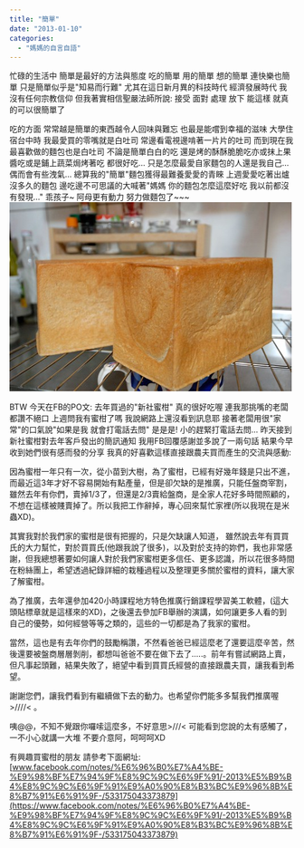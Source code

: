 ```yaml
---
title: "簡單"
date: "2013-01-10"
categories: 
  - "媽媽的自言自語"
---
```


忙碌的生活中 簡單是最好的方法與態度 吃的簡單 用的簡單 想的簡單 連快樂也簡單 只是簡單似乎是"知易而行難" 尤其在這日新月異的科技時代 經濟發展時代 我沒有任何宗教信仰 但我著實相信聖嚴法師所說: 接受 面對 處理 放下 能這樣 就真的可以很簡單了

吃的方面 常常越是簡單的東西越令人回味與難忘 也最是能嚐到幸福的滋味 大學住宿台中時 我最愛買的零嘴就是白吐司 常邊看電視邊啃著一片片的吐司 而到現在我最喜歡做的麵包也是白吐司 不論是簡單白白的吃 還是烤的酥酥脆脆吃亦或抹上果醬吃或是鋪上蔬菜焗烤著吃 都很好吃... 只是怎麼最愛自家麵包的人還是我自己...  偶而會有些洩氣... 總算我的"簡單"麵包獲得最難養愛愛的青睞 上週愛愛吃著出爐沒多久的麵包 邊吃邊不可思議的大喊著"媽媽 你的麵包怎麼這麼好吃 我以前都沒有發現..." 乖孩子~ 阿母更有動力 努力做麵包了~~~ ![](images/8184088595_16941b5e04.jpg) 

BTW 今天在FB的PO文: 去年買過的"新社蜜柑" 真的很好吃喔 連我那挑嘴的老闆都讚不絕口 上週問我有蜜柑了嗎 我說網路上還沒看到訊息耶 接著老闆用很"家常"的口氣說"如果是我 就會打電話去問" 是是是! 小的趕緊打電話去問... 昨天接到新社蜜柑對去年客戶發出的簡訊通知 我用FB回覆感謝並多說了一兩句話 結果今早收到她們很有感而發的分享 我真的好喜歡這樣直接跟農夫買而產生的交流與感動:

因為蜜柑一年只有一次，從小苗到大樹，為了蜜柑，已經有好幾年錢是只出不進，而最近這3年才好不容易開始有點產量，但是卻欠缺的是推廣，只能任盤商宰割，雖然去年有你們，賣掉1/3了，但還是2/3賣給盤商，是全家人花好多時間照顧的，不想在這樣被賤賣掉了。所以我把工作辭掉，專心回來幫忙家裡(所以我現在是米蟲XD)。

其實我對於我們家的蜜柑是很有把握的，只是欠缺讓人知道， 雖然說去年有買買氏的大力幫忙，對於買買氏(他跟我說了很多)，以及對於支持的妳們，我也非常感謝，但我總想著要如何讓人對於我們家蜜柑更多信任、更多認識，所以花很多時間在粉絲團上，希望透過紀錄詳細的栽種過程以及整理更多關於蜜柑的資料，讓大家了解蜜柑。

為了推廣，去年還參加420小時課程地方特色推廣行銷課程學習美工軟體，(這大頭貼標章就是這樣來的XD)，之後還去參加FB舉辦的演講，如何讓更多人看的到自己的優勢，如何經營等等之類的，這些的一切都是為了我家的蜜柑。

當然，這也是有去年你們的鼓勵稱讚，不然看爸爸已經這麼老了還要這麼辛苦，然後還要被盤商層層剝削，都想叫爸爸不要在做下去了.....。前年有嘗試網路上賣，但凡事起頭難，結果失敗了，絕望中看到買買氏經營的直接跟農夫買，讓我看到希望。

謝謝您們，讓我們看到有繼續做下去的動力。也希望你們能多多幫我們推廣喔>////< 。

咦@@，不知不覺跟你囉嗦這麼多，不好意思>///< 可能看到您說的太有感觸了，一不小心就講一大堆 不要介意阿，呵呵呵XD

有興趣買蜜柑的朋友 請參考下面網址: [www.facebook.com/notes/%E6%96%B0%E7%A4%BE-%E9%98%BF%E7%94%9F%E8%9C%9C%E6%9F%91/-2013%E5%B9%B4%E8%9C%9C%E6%9F%91%E9%A0%90%E8%B3%BC%E9%96%8B%E8%B7%91%E6%91%9F-/533175043373879](https://www.facebook.com/notes/%E6%96%B0%E7%A4%BE-%E9%98%BF%E7%94%9F%E8%9C%9C%E6%9F%91/-2013%E5%B9%B4%E8%9C%9C%E6%9F%91%E9%A0%90%E8%B3%BC%E9%96%8B%E8%B7%91%E6%91%9F-/533175043373879)
